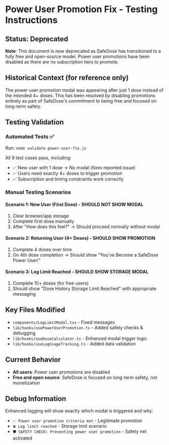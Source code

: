 # Power User Promotion Fix - Testing Instructions

## Status: Deprecated

**Note**: This document is now deprecated as SafeDose has transitioned to a fully free and open-source model. Power user promotions have been disabled as there are no subscription tiers to promote.

## Historical Context (for reference only)

The power user promotion modal was appearing after just 1 dose instead of the intended 4+ doses. This has been resolved by disabling promotions entirely as part of SafeDose's commitment to being free and focused on long-term safety.

## Testing Validation

### Automated Tests ✅
Run: `node validate-power-user-fix.js`

All 9 test cases pass, including:
- ✅ New user with 1 dose → No modal (fixes reported issue)
- ✅ Users need exactly 4+ doses to trigger promotion
- ✅ Subscription and timing constraints work correctly

### Manual Testing Scenarios

#### Scenario 1: New User (First Dose) - SHOULD NOT SHOW MODAL
1. Clear browser/app storage
2. Complete first dose manually
3. After "How does this feel?" → Should proceed normally without modal

#### Scenario 2: Returning User (4+ Doses) - SHOULD SHOW PROMOTION
1. Complete 4 doses over time
2. On 4th dose completion → Should show "You've Become a SafeDose Power User!"

#### Scenario 3: Log Limit Reached - SHOULD SHOW STORAGE MODAL
1. Complete 10+ doses (for free users)
2. Should show "Dose History Storage Limit Reached" with appropriate messaging

## Key Files Modified
- `components/LogLimitModal.tsx` - Fixed messages
- `lib/hooks/usePowerUserPromotion.ts` - Added safety checks & debugging
- `lib/hooks/useDoseCalculator.ts` - Enhanced modal trigger logic
- `lib/hooks/useLogUsageTracking.ts` - Added data validation

## Current Behavior
- **All users**: Power user promotions are disabled
- **Free and open source**: SafeDose is focused on long-term safety, not monetization

## Debug Information
Enhanced logging will show exactly which modal is triggered and why:
- `✅ Power user promotion criteria met` - Legitimate promotion
- `❌ Log limit reached` - Storage limit scenario  
- `🛡️ SAFETY CHECK: Preventing power user promotion` - Safety net activated